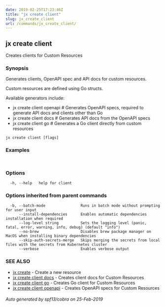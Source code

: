 ```yaml
---
date: 2019-02-25T17:23:46Z
title: "jx create client"
slug: jx_create_client
url: /commands/jx_create_client/
---
```

## jx create client

Creates clients for Custom Resources

### Synopsis

Generates clients, OpenAPI spec and API docs for custom resources. 

Custom resources are defined using Go structs. 

Available generators include: 

  * jx create client openapi # Generates OpenAPI specs, required to generate API docs and clients other than Go  
  * jx create client docs # Generates API docs from the OpenAPI specs  
  * jx create client go # Generates a Go client directly from custom resources

```
jx create client [flags]
```

### Examples

```
  
```

### Options

```
  -h, --help   help for client
```

### Options inherited from parent commands

```
  -b, --batch-mode                Runs in batch mode without prompting for user input
      --install-dependencies      Enables automatic dependencies installation when required
      --log-level string          Sets the logging level (panic, fatal, error, warning, info, debug) (default "info")
      --no-brew                   Disables brew package manager on MacOS when installing binary dependencies
      --skip-auth-secrets-merge   Skips merging the secrets from local files with the secrets from Kubernetes cluster
      --verbose                   Enables verbose output
```

### SEE ALSO

* [jx create](/commands/jx_create/)	 - Create a new resource
* [jx create client docs](/commands/jx_create_client_docs/)	 - Creates client docs for Custom Resources
* [jx create client go](/commands/jx_create_client_go/)	 - Creates Go client for Custom Resources
* [jx create client openapi](/commands/jx_create_client_openapi/)	 - Creates OpenAPI specs for Custom Resources

###### Auto generated by spf13/cobra on 25-Feb-2019
